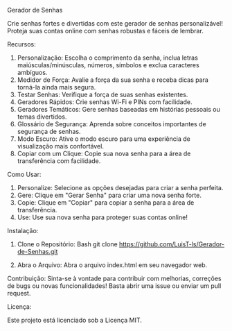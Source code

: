 Gerador de Senhas

Crie senhas fortes e divertidas com este gerador de senhas personalizável! Proteja suas contas online com senhas robustas e fáceis de lembrar.

Recursos:

 1. Personalização: Escolha o comprimento da senha, inclua letras maiúsculas/minúsculas, números, símbolos e exclua caracteres ambíguos.
 2. Medidor de Força: Avalie a força da sua senha e receba dicas para torná-la ainda mais segura.
 3. Testar Senhas: Verifique a força de suas senhas existentes.
 4. Geradores Rápidos: Crie senhas Wi-Fi e PINs com facilidade.
 5. Geradores Temáticos: Gere senhas baseadas em histórias pessoais ou temas divertidos.
 6. Glossário de Segurança: Aprenda sobre conceitos importantes de segurança de senhas.
 7. Modo Escuro: Ative o modo escuro para uma experiência de visualização mais confortável.
 8. Copiar com um Clique: Copie sua nova senha para a área de transferência com facilidade.

Como Usar:

1. Personalize: Selecione as opções desejadas para criar a senha perfeita.
2. Gere: Clique em "Gerar Senha" para criar uma nova senha forte.
3. Copie: Clique em "Copiar" para copiar a senha para a área de transferência.
4. Use: Use sua nova senha para proteger suas contas online!

Instalação:

1. Clone o Repositório:
  Bash
  git clone https://github.com/LuisT-ls/Gerador-de-Senhas.git

2. Abra o Arquivo:
   Abra o arquivo index.html em seu navegador web.

Contribuição:
Sinta-se à vontade para contribuir com melhorias, correções de bugs ou novas funcionalidades! Basta abrir uma issue ou enviar um pull request.

Licença:

Este projeto está licenciado sob a Licença MIT.

